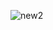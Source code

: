 ![new2](https://user-images.githubusercontent.com/88919177/141840791-0dd16cf0-12b8-4ce1-b91a-c0a142795bc4.gif)
